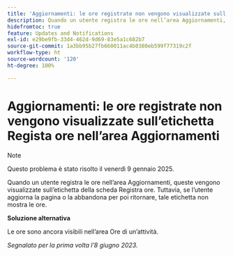 ```yaml
---
title: 'Aggiornamenti: le ore registrate non vengono visualizzate sull’etichetta Regista ore nell’area Aggiornamenti'
description: Quando un utente registra le ore nell’area Aggiornamenti, queste vengono visualizzate sull’etichetta della scheda Registra ore. Tuttavia, se l’utente aggiorna la pagina o la abbandona per poi ritornare, tale etichetta non mostra le ore.
hidefromtoc: true
feature: Updates and Notifications
exl-id: e29be9fb-33d4-462d-9d69-83e5a1c682b7
source-git-commit: 1a3bb95b27fb660011ac4b0380eb599f77319c2f
workflow-type: ht
source-wordcount: '120'
ht-degree: 100%

---
```


# Aggiornamenti: le ore registrate non vengono visualizzate sull’etichetta Regista ore nell’area Aggiornamenti

>[!NOTE]
>
>Questo problema è stato risolto il venerdì 9 gennaio 2025.

Quando un utente registra le ore nell’area Aggiornamenti, queste vengono visualizzate sull’etichetta della scheda Registra ore. Tuttavia, se l’utente aggiorna la pagina o la abbandona per poi ritornare, tale etichetta non mostra le ore.

**Soluzione alternativa**

Le ore sono ancora visibili nell’area Ore di un’attività.

_Segnalato per la prima volta l’8 giugno 2023._
